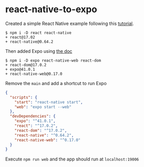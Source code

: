# react-native-to-expo

Created a simple React Native example following this [tutorial](https://reactnative.dev/docs/tutorial).

```
$ npm i -D react react-native
+ react@17.02
+ react-native@0.64.2
```

Then added Expo using [the doc](https://docs.expo.io/guides/running-in-the-browser/)

```
$ npm i -D expo react-native-web react-dom
+ react-dom@17.0.2
+ expo@41.0.1
+ react-native-web@0.17.0
```

Remove the `main` and add a shortcut to run Expo

```json
{
  "scripts": {
    "start": "react-native start",
    "web": "expo start --web"
  },
  "devDependencies": {
    "expo": "^41.0.1",
    "react": "^17.0.2",
    "react-dom": "^17.0.2",
    "react-native": "^0.64.2",
    "react-native-web": "^0.17.0"
  }
}
```

Execute `npm run web` and the app should run at `localhost:19006`
